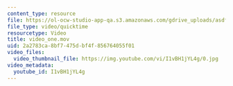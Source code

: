 ```yaml
---
content_type: resource
file: https://ol-ocw-studio-app-qa.s3.amazonaws.com/gdrive_uploads/asdfasdf/1Oz2FA3rdzS8bNMyKi3O2GkIM1HKS04qx/video_one.mov
file_type: video/quicktime
resourcetype: Video
title: video_one.mov
uid: 2a2783ca-8bf7-475d-bf4f-856764055f01
video_files:
  video_thumbnail_file: https://img.youtube.com/vi/I1vBH1jYL4g/0.jpg
video_metadata:
  youtube_id: I1vBH1jYL4g
---
```

